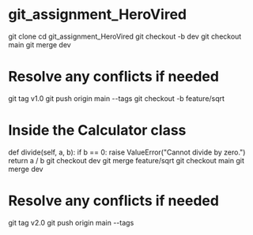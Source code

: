 # git_assignment_HeroVired
git clone <repository-url>
cd git_assignment_HeroVired
git checkout -b dev
git checkout main
git merge dev
# Resolve any conflicts if needed
git tag v1.0
git push origin main --tags
git checkout -b feature/sqrt
# Inside the Calculator class
def divide(self, a, b):
    if b == 0:
        raise ValueError("Cannot divide by zero.")
    return a / b
    git checkout dev
git merge feature/sqrt
git checkout main
git merge dev
# Resolve any conflicts if needed
git tag v2.0
git push origin main --tags

